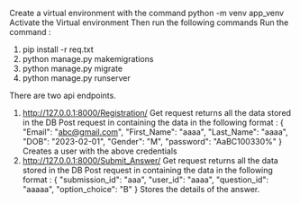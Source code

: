 Create a virtual environment with the command 
python -m venv app_venv
Activate the Virtual environment 
Then run the following commands
Run the command : 
1.  pip install -r req.txt
2.  python manage.py makemigrations 
3.  python manage.py migrate
4.  python manage.py runserver

There are two api endpoints.
1. http://127.0.0.1:8000/Registration/
    Get request returns all the data stored in the DB
    Post request in containing the data in the following format :
     {
        "Email": "abc@gmail.com",
        "First_Name": "aaaa",
        "Last_Name": "aaaa",
        "DOB": "2023-02-01",
        "Gender": "M",
        "password": "AaBC100330%"
    }
    Creates a user with the above credentials
2. http://127.0.0.1:8000/Submit_Answer/
    Get request returns all the data stored in the DB
    Post request in containing the data in the following format :
    {
        "submission_id": "aaa",
        "user_id": "aaaa",
        "question_id": "aaaaa",
        "option_choice": "B"
    }
    Stores the details of the answer.

